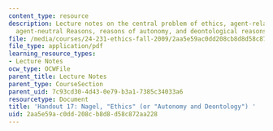 ```yaml
---
content_type: resource
description: Lecture notes on the central problem of ethics, agent-relative versus
  agent-neutral Reasons, reasons of autonomy, and deontological reasons.
file: /media/courses/24-231-ethics-fall-2009/2aa5e59ac0dd208cb8d8d58c872aa228_MIT24_231F09_lec18.pdf
file_type: application/pdf
learning_resource_types:
- Lecture Notes
ocw_type: OCWFile
parent_title: Lecture Notes
parent_type: CourseSection
parent_uid: 7c93cd30-4d43-0e79-b3a1-7385c34033a6
resourcetype: Document
title: 'Handout 17: Nagel, "Ethics" (or "Autonomy and Deontology") '
uid: 2aa5e59a-c0dd-208c-b8d8-d58c872aa228
---
```

